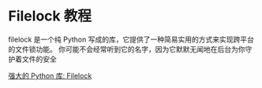 # Filelock 教程

<show-structure depth="3"/>

filelock 是一个纯 Python 写成的库，它提供了一种简易实用的方式来实现跨平台的文件锁功能。
你可能不会经常听到它的名字，因为它默默无闻地在后台为你守护着文件的安全

<seealso>
<category ref="ref_docs">
    <a href="https://mp.weixin.qq.com/s/4uIUwte8PShIfq6lwk1biQ">强大的 Python 库: Filelock</a>
</category>
<category ref="ref_github">
    <a href="https://github.com/tox-dev/filelock"></a>
</category>
<category ref="ref_issues">
</category>
<category ref="ref_hf">
</category>
<category ref="ref_ms">
</category>
</seealso>
